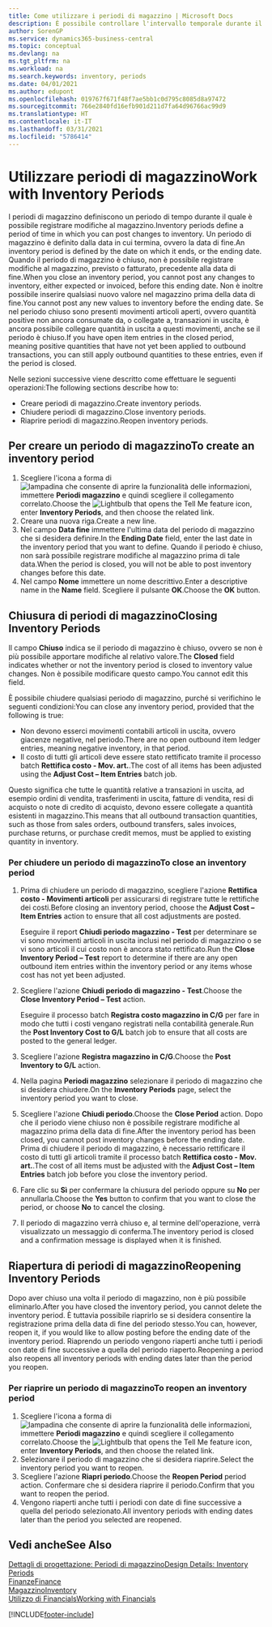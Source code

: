```yaml
---
title: Come utilizzare i periodi di magazzino | Microsoft Docs
description: È possibile controllare l'intervallo temporale durante il quale si possono registrare modifiche al magazzino defininendo periodi di magazzino.
author: SorenGP
ms.service: dynamics365-business-central
ms.topic: conceptual
ms.devlang: na
ms.tgt_pltfrm: na
ms.workload: na
ms.search.keywords: inventory, periods
ms.date: 04/01/2021
ms.author: edupont
ms.openlocfilehash: 019767f671f48f7ae5bb1c0d795c8085d8a97472
ms.sourcegitcommit: 766e2840fd16efb901d211d7fa64d96766ac99d9
ms.translationtype: HT
ms.contentlocale: it-IT
ms.lasthandoff: 03/31/2021
ms.locfileid: "5786414"
---
```

# <a name="work-with-inventory-periods"></a><span data-ttu-id="a7c48-103">Utilizzare periodi di magazzino</span><span class="sxs-lookup"><span data-stu-id="a7c48-103">Work with Inventory Periods</span></span>
<span data-ttu-id="a7c48-104">I periodi di magazzino definiscono un periodo di tempo durante il quale è possibile registrare modifiche al magazzino.</span><span class="sxs-lookup"><span data-stu-id="a7c48-104">Inventory periods define a period of time in which you can post changes to inventory.</span></span> <span data-ttu-id="a7c48-105">Un periodo di magazzino è definito dalla data in cui termina, ovvero la data di fine.</span><span class="sxs-lookup"><span data-stu-id="a7c48-105">An inventory period is defined by the date on which it ends, or the ending date.</span></span> <span data-ttu-id="a7c48-106">Quando il periodo di magazzino è chiuso, non è possibile registrare modifiche al magazzino, previsto o fatturato, precedente alla data di fine.</span><span class="sxs-lookup"><span data-stu-id="a7c48-106">When you close an inventory period, you cannot post any changes to inventory, either expected or invoiced, before this ending date.</span></span> <span data-ttu-id="a7c48-107">Non è inoltre possibile inserire qualsiasi nuovo valore nel magazzino prima della data di fine.</span><span class="sxs-lookup"><span data-stu-id="a7c48-107">You cannot post any new values to inventory before the ending date.</span></span> <span data-ttu-id="a7c48-108">Se nel periodo chiuso sono presenti movimenti articoli aperti, ovvero quantità positive non ancora consumate da, o collegate a, transazioni in uscita, è ancora possibile collegare quantità in uscita a questi movimenti, anche se il periodo è chiuso.</span><span class="sxs-lookup"><span data-stu-id="a7c48-108">If you have open item entries in the closed period, meaning positive quantities that have not yet been applied to outbound transactions, you can still apply outbound quantities to these entries, even if the period is closed.</span></span>  

<span data-ttu-id="a7c48-109">Nelle sezioni successive viene descritto come effettuare le seguenti operazioni:</span><span class="sxs-lookup"><span data-stu-id="a7c48-109">The following sections describe how to:</span></span>

* <span data-ttu-id="a7c48-110">Creare periodi di magazzino.</span><span class="sxs-lookup"><span data-stu-id="a7c48-110">Create inventory periods.</span></span>  
* <span data-ttu-id="a7c48-111">Chiudere periodi di magazzino.</span><span class="sxs-lookup"><span data-stu-id="a7c48-111">Close inventory periods.</span></span>  
* <span data-ttu-id="a7c48-112">Riaprire periodi di magazzino.</span><span class="sxs-lookup"><span data-stu-id="a7c48-112">Reopen inventory periods.</span></span>  

## <a name="to-create-an-inventory-period"></a><span data-ttu-id="a7c48-113">Per creare un periodo di magazzino</span><span class="sxs-lookup"><span data-stu-id="a7c48-113">To create an inventory period</span></span>  
1. <span data-ttu-id="a7c48-114">Scegliere l'icona a forma di ![lampadina che consente di aprire la funzionalità delle informazioni](media/ui-search/search_small.png "Informazioni sull'operazione che si desidera eseguire"), immettere **Periodi magazzino** e quindi scegliere il collegamento correlato.</span><span class="sxs-lookup"><span data-stu-id="a7c48-114">Choose the ![Lightbulb that opens the Tell Me feature](media/ui-search/search_small.png "Tell me what you want to do") icon, enter **Inventory Periods**, and then choose the related link.</span></span>  
2. <span data-ttu-id="a7c48-115">Creare una nuova riga.</span><span class="sxs-lookup"><span data-stu-id="a7c48-115">Create a new line.</span></span>  
3. <span data-ttu-id="a7c48-116">Nel campo **Data fine** immettere l'ultima data del periodo di magazzino che si desidera definire.</span><span class="sxs-lookup"><span data-stu-id="a7c48-116">In the **Ending Date** field, enter the last date in the inventory period that you want to define.</span></span> <span data-ttu-id="a7c48-117">Quando il periodo è chiuso, non sarà possibile registrare modifiche al magazzino prima di tale data.</span><span class="sxs-lookup"><span data-stu-id="a7c48-117">When the period is closed, you will not be able to post inventory changes before this date.</span></span>  
4. <span data-ttu-id="a7c48-118">Nel campo **Nome** immettere un nome descrittivo.</span><span class="sxs-lookup"><span data-stu-id="a7c48-118">Enter a descriptive name in the **Name** field.</span></span> <span data-ttu-id="a7c48-119">Scegliere il pulsante **OK**.</span><span class="sxs-lookup"><span data-stu-id="a7c48-119">Choose the **OK** button.</span></span>  

## <a name="closing-inventory-periods"></a><span data-ttu-id="a7c48-120">Chiusura di periodi di magazzino</span><span class="sxs-lookup"><span data-stu-id="a7c48-120">Closing Inventory Periods</span></span>  
<span data-ttu-id="a7c48-121">Il campo **Chiuso** indica se il periodo di magazzino è chiuso, ovvero se non è più possibile apportare modifiche al relativo valore.</span><span class="sxs-lookup"><span data-stu-id="a7c48-121">The **Closed** field indicates whether or not the inventory period is closed to inventory value changes.</span></span> <span data-ttu-id="a7c48-122">Non è possibile modificare questo campo.</span><span class="sxs-lookup"><span data-stu-id="a7c48-122">You cannot edit this field.</span></span>  

<span data-ttu-id="a7c48-123">È possibile chiudere qualsiasi periodo di magazzino, purché si verifichino le seguenti condizioni:</span><span class="sxs-lookup"><span data-stu-id="a7c48-123">You can close any inventory period, provided that the following is true:</span></span>  

* <span data-ttu-id="a7c48-124">Non devono esserci movimenti contabili articoli in uscita, ovvero giacenze negative, nel periodo.</span><span class="sxs-lookup"><span data-stu-id="a7c48-124">There are no open outbound item ledger entries, meaning negative inventory, in that period.</span></span>  
* <span data-ttu-id="a7c48-125">Il costo di tutti gli articoli deve essere stato rettificato tramite il processo batch **Rettifica costo - Mov. art.**.</span><span class="sxs-lookup"><span data-stu-id="a7c48-125">The cost of all items has been adjusted using the **Adjust Cost – Item Entries** batch job.</span></span>  

<span data-ttu-id="a7c48-126">Questo significa che tutte le quantità relative a transazioni in uscita, ad esempio ordini di vendita, trasferimenti in uscita, fatture di vendita, resi di acquisto o note di credito di acquisto, devono essere collegate a quantità esistenti in magazzino.</span><span class="sxs-lookup"><span data-stu-id="a7c48-126">This means that all outbound transaction quantities, such as those from sales orders, outbound transfers, sales invoices, purchase returns, or purchase credit memos, must be applied to existing quantity in inventory.</span></span>  

### <a name="to-close-an-inventory-period"></a><span data-ttu-id="a7c48-127">Per chiudere un periodo di magazzino</span><span class="sxs-lookup"><span data-stu-id="a7c48-127">To close an inventory period</span></span>  
1. <span data-ttu-id="a7c48-128">Prima di chiudere un periodo di magazzino, scegliere l'azione **Rettifica costo - Movimenti articoli** per assicurarsi di registrare tutte le rettifiche dei costi.</span><span class="sxs-lookup"><span data-stu-id="a7c48-128">Before closing an inventory period, choose the **Adjust Cost – Item Entries** action to ensure that all cost adjustments are posted.</span></span>

     <span data-ttu-id="a7c48-129">Eseguire il report **Chiudi periodo magazzino - Test** per determinare se vi sono movimenti articoli in uscita inclusi nel periodo di magazzino o se vi sono articoli il cui costo non è ancora stato rettificato.</span><span class="sxs-lookup"><span data-stu-id="a7c48-129">Run the **Close Inventory Period – Test** report to determine if there are any open outbound item entries within the inventory period or any items whose cost has not yet been adjusted.</span></span>  
2. <span data-ttu-id="a7c48-130">Scegliere l'azione **Chiudi periodo di magazzino - Test**.</span><span class="sxs-lookup"><span data-stu-id="a7c48-130">Choose the **Close Inventory Period – Test** action.</span></span>  

     <span data-ttu-id="a7c48-131">Eseguire il processo batch **Registra costo magazzino in C/G** per fare in modo che tutti i costi vengano registrati nella contabilità generale.</span><span class="sxs-lookup"><span data-stu-id="a7c48-131">Run the **Post Inventory Cost to G/L** batch job to ensure that all costs are posted to the general ledger.</span></span>  
3. <span data-ttu-id="a7c48-132">Scegliere l'azione **Registra magazzino in C/G**.</span><span class="sxs-lookup"><span data-stu-id="a7c48-132">Choose the **Post Inventory to G/L** action.</span></span>  
4. <span data-ttu-id="a7c48-133">Nella pagina **Periodi magazzino** selezionare il periodo di magazzino che si desidera chiudere.</span><span class="sxs-lookup"><span data-stu-id="a7c48-133">On the **Inventory Periods** page, select the inventory period you want to close.</span></span>  
5. <span data-ttu-id="a7c48-134">Scegliere l'azione **Chiudi periodo**.</span><span class="sxs-lookup"><span data-stu-id="a7c48-134">Choose the **Close Period** action.</span></span> <span data-ttu-id="a7c48-135">Dopo che il periodo viene chiuso non è possibile registrare modifiche al magazzino prima della data di fine.</span><span class="sxs-lookup"><span data-stu-id="a7c48-135">After the inventory period has been closed, you cannot post inventory changes before the ending date.</span></span> <span data-ttu-id="a7c48-136">Prima di chiudere il periodo di magazzino, è necessario rettificare il costo di tutti gli articoli tramite il processo batch **Rettifica costo - Mov. art.**.</span><span class="sxs-lookup"><span data-stu-id="a7c48-136">The cost of all items must be adjusted with the **Adjust Cost – Item Entries** batch job before you close the inventory period.</span></span>  
6. <span data-ttu-id="a7c48-137">Fare clic su **Sì** per confermare la chiusura del periodo oppure su **No** per annullarla.</span><span class="sxs-lookup"><span data-stu-id="a7c48-137">Choose the **Yes** button to confirm that you want to close the period, or choose **No** to cancel the closing.</span></span>  
7. <span data-ttu-id="a7c48-138">Il periodo di magazzino verrà chiuso e, al termine dell'operazione, verrà visualizzato un messaggio di conferma.</span><span class="sxs-lookup"><span data-stu-id="a7c48-138">The inventory period is closed and a confirmation message is displayed when it is finished.</span></span>  

## <a name="reopening-inventory-periods"></a><span data-ttu-id="a7c48-139">Riapertura di periodi di magazzino</span><span class="sxs-lookup"><span data-stu-id="a7c48-139">Reopening Inventory Periods</span></span>  
<span data-ttu-id="a7c48-140">Dopo aver chiuso una volta il periodo di magazzino, non è più possibile eliminarlo.</span><span class="sxs-lookup"><span data-stu-id="a7c48-140">After you have closed the inventory period, you cannot delete the inventory period.</span></span> <span data-ttu-id="a7c48-141">È tuttavia possibile riaprirlo se si desidera consentire la registrazione prima della data di fine del periodo stesso.</span><span class="sxs-lookup"><span data-stu-id="a7c48-141">You can, however, reopen it, if you would like to allow posting before the ending date of the inventory period.</span></span> <span data-ttu-id="a7c48-142">Riaprendo un periodo vengono riaperti anche tutti i periodi con date di fine successive a quella del periodo riaperto.</span><span class="sxs-lookup"><span data-stu-id="a7c48-142">Reopening a period also reopens all inventory periods with ending dates later than the period you reopen.</span></span>  

### <a name="to-reopen-an-inventory-period"></a><span data-ttu-id="a7c48-143">Per riaprire un periodo di magazzino</span><span class="sxs-lookup"><span data-stu-id="a7c48-143">To reopen an inventory period</span></span>  
1. <span data-ttu-id="a7c48-144">Scegliere l'icona a forma di ![lampadina che consente di aprire la funzionalità delle informazioni](media/ui-search/search_small.png "Informazioni sull'operazione che si desidera eseguire"), immettere **Periodi magazzino** e quindi scegliere il collegamento correlato.</span><span class="sxs-lookup"><span data-stu-id="a7c48-144">Choose the ![Lightbulb that opens the Tell Me feature](media/ui-search/search_small.png "Tell me what you want to do") icon, enter **Inventory Periods**, and then choose the related link.</span></span>  
2. <span data-ttu-id="a7c48-145">Selezionare il periodo di magazzino che si desidera riaprire.</span><span class="sxs-lookup"><span data-stu-id="a7c48-145">Select the inventory period you want to reopen.</span></span>  
3. <span data-ttu-id="a7c48-146">Scegliere l'azione **Riapri periodo**.</span><span class="sxs-lookup"><span data-stu-id="a7c48-146">Choose the **Reopen Period** period action.</span></span> <span data-ttu-id="a7c48-147">Confermare che si desidera riaprire il periodo.</span><span class="sxs-lookup"><span data-stu-id="a7c48-147">Confirm that you want to reopen the period.</span></span>  
4. <span data-ttu-id="a7c48-148">Vengono riaperti anche tutti i periodi con date di fine successive a quella del periodo selezionato.</span><span class="sxs-lookup"><span data-stu-id="a7c48-148">All inventory periods with ending dates later than the period you selected are reopened.</span></span>  

## <a name="see-also"></a><span data-ttu-id="a7c48-149">Vedi anche</span><span class="sxs-lookup"><span data-stu-id="a7c48-149">See Also</span></span>  
[<span data-ttu-id="a7c48-150">Dettagli di progettazione: Periodi di magazzino</span><span class="sxs-lookup"><span data-stu-id="a7c48-150">Design Details: Inventory Periods</span></span>](design-details-inventory-periods.md)  
[<span data-ttu-id="a7c48-151">Finanze</span><span class="sxs-lookup"><span data-stu-id="a7c48-151">Finance</span></span>](finance.md)  
[<span data-ttu-id="a7c48-152">Magazzino</span><span class="sxs-lookup"><span data-stu-id="a7c48-152">Inventory</span></span>](inventory-manage-inventory.md)  
[<span data-ttu-id="a7c48-153">Utilizzo di Financials</span><span class="sxs-lookup"><span data-stu-id="a7c48-153">Working with Financials</span></span>](ui-work-product.md)


[!INCLUDE[footer-include](includes/footer-banner.md)]